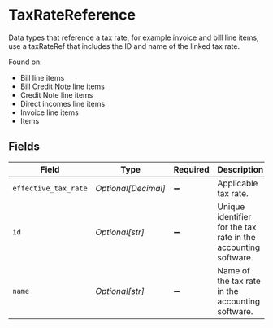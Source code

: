 # TaxRateReference

Data types that reference a tax rate, for example invoice and bill line items, use a taxRateRef that includes the ID and name of the linked tax rate.

Found on:

- Bill line items
- Bill Credit Note line items
- Credit Note line items
- Direct incomes line items
- Invoice line items
- Items


## Fields

| Field                                                          | Type                                                           | Required                                                       | Description                                                    |
| -------------------------------------------------------------- | -------------------------------------------------------------- | -------------------------------------------------------------- | -------------------------------------------------------------- |
| `effective_tax_rate`                                           | *Optional[Decimal]*                                            | :heavy_minus_sign:                                             | Applicable tax rate.                                           |
| `id`                                                           | *Optional[str]*                                                | :heavy_minus_sign:                                             | Unique identifier for the tax rate in the accounting software. |
| `name`                                                         | *Optional[str]*                                                | :heavy_minus_sign:                                             | Name of the tax rate in the accounting software.               |